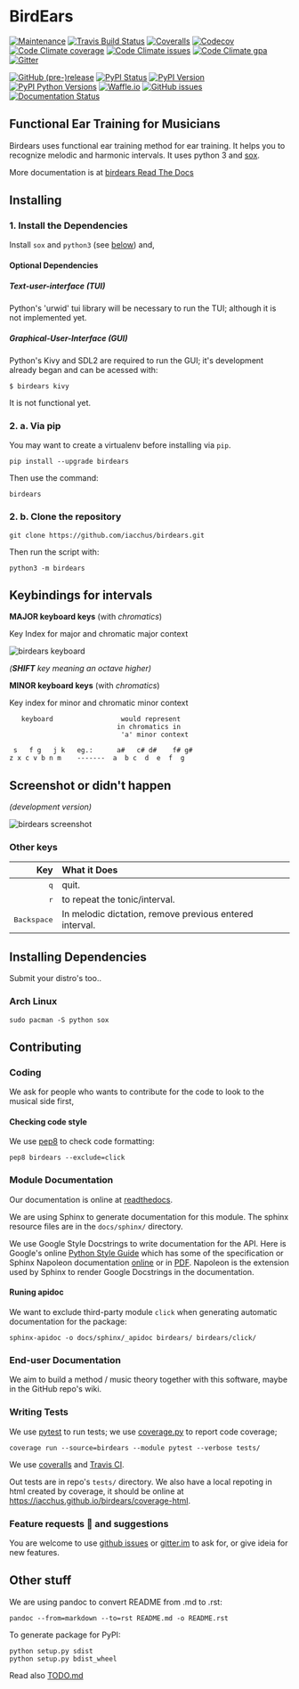 # BirdEars

[![Maintenance](https://img.shields.io/maintenance/yes/2017.svg?style=flat)](https://github.com/iacchus/birdears/issues/new?title=Is+birdears+still+maintained&body=Please+file+an+issue+if+the+maintained+button+says+no)
[![Travis Build Status](https://img.shields.io/travis/iacchus/birdears.svg?style=flat&label=build)](https://travis-ci.org/iacchus/birdears)
[![Coveralls](https://img.shields.io/coveralls/iacchus/birdears.svg?style=flat&label=Coveralls)](https://coveralls.io/github/iacchus/birdears)
[![Codecov](https://img.shields.io/codecov/c/github/iacchus/birdears.svg?style=flat&label=Codecov)](https://codecov.io/gh/iacchus/birdears)
[![Code Climate coverage](https://img.shields.io/codeclimate/coverage/github/iacchus/birdears.svg?style=flat&label=Codeclimate)](https://codeclimate.com/github/iacchus/birdears)
[![Code Climate issues](https://img.shields.io/codeclimate/issues/github/iacchus/birdears.svg?style=flat&label=cclimate-issues)](https://codeclimate.com/github/iacchus/birdears/issues)
[![Code Climate gpa](https://img.shields.io/codeclimate/github/iacchus/birdears.svg?style=flat&label=cclimate-GPA)](https://codeclimate.com/github/iacchus/birdears)
[![Gitter](https://img.shields.io/gitter/room/birdears/Lobby.svg?style=flat)](https://gitter.im/birdears/Lobby)

[![GitHub (pre-)release](https://img.shields.io/github/release/iacchus/birdears/all.svg?style=flat)](https://github.com/iacchus/birdears/releases)
[![PyPI Status](https://img.shields.io/pypi/status/birdears.svg?style=flat&label=pypi-status)](https://pypi.python.org/pypi/birdears)
[![PyPI Version](https://img.shields.io/pypi/v/birdears.svg?style=flat)](https://pypi.python.org/pypi/birdears)
[![PyPI Python Versions](https://img.shields.io/pypi/pyversions/birdears.svg?style=flat)](https://pypi.python.org/pypi/birdears)
[![Waffle.io](https://img.shields.io/waffle/label/iacchus/birdears/in%20progress.svg?style=flat)](https://waffle.io/iacchus/birdears)
[![GitHub issues](https://img.shields.io/github/issues/iacchus/birdears.svg?style=flat&label=gh-issues)](https://github.com/iacchus/birdears/issues)
[![Documentation Status](https://readthedocs.org/projects/birdears/badge/?version=latest)](https://birdears.readthedocs.io/en/latest/?badge=latest)

## Functional Ear Training for Musicians

Birdears uses functional ear training method for ear training. It helps you to recognize melodic and harmonic intervals. It uses python 3 and [sox](http://sox.sourceforge.net/).

More documentation is at [birdears Read The Docs](https://birdears.readthedocs.io)

## Installing


### 1. Install the Dependencies

Install `sox` and `python3` (see [below](https://github.com/iacchus/birdears#installing--dependencies)) and,

#### Optional Dependencies

##### Text-user-interface (TUI)

Python's 'urwid' tui library will be necessary to run the TUI; although it is
not implemented yet.

##### Graphical-User-Interface (GUI)

Python's Kivy and SDL2 are required to run the GUI; it's development already
began and can be acessed with:

`$ birdears kivy`

It is not functional yet.

### 2. a. Via pip

You may want to create a virtualenv before installing via `pip`.

```
pip install --upgrade birdears
```

Then use the command:

```
birdears
```

### 2. b. Clone the repository

```
git clone https://github.com/iacchus/birdears.git
```

Then run the script with:

```
python3 -m birdears
```

## Keybindings for intervals

**MAJOR keyboard keys** (with *chromatics*)

Key Index for major and chromatic major context

![birdears keyboard](https://iacchus.github.io/birdears/ascending.svg.png)

*(**SHIFT** key meaning an octave higher)*

**MINOR keyboard keys** (with *chromatics*)

Key index for minor and chromatic minor context

```
   keyboard                 would represent
                           in chromatics in
                            'a' minor context

 s   f g   j k   eg.:      a#   c# d#    f# g#
z x c v b n m    -------  a  b c  d  e  f  g
```

## Screenshot or didn't happen

*(development version)*

![birdears screenshot](https://i.imgur.com/PSZCL2a.png)

### Other keys

| Key                  | What it Does                                            |
|                 ---: | :---                                                    |
| <kbd>q</kbd>         | quit.                                                   |
| <kbd>r</kbd>         | to repeat the tonic/interval.                           |
| <kbd>Backspace</kbd> | In melodic dictation, remove previous entered interval. |

## Installing  Dependencies

Submit your distro's too..

### Arch Linux

```
sudo pacman -S python sox
```

## Contributing

### Coding

We ask for people who wants to contribute for the code to look to the musical side first,

#### Checking code style

We use [pep8](https://pypi.python.org/pypi/pep8) to check code formatting:

```
pep8 birdears --exclude=click
```

### Module Documentation

Our documentation is online at [readthedocs](https://birdears.readthedocs.io).

We are using Sphinx to generate documentation for this module. The sphinx resource
files are in the `docs/sphinx/` directory.

We use Google Style Docstrings to write documentation for the API. Here is
Google's online [Python Style Guide](https://google.github.io/styleguide/pyguide.html)
which has some of the specification or Sphinx Napoleon documentation [online](http://www.sphinx-doc.org/en/stable/ext/napoleon.html)
or in [PDF](https://readthedocs.org/projects/sphinxcontrib-napoleon/downloads/pdf/latest/).
Napoleon is the extension used by Sphinx to render Google Docstrings in the
documentation.

#### Runing apidoc

We want to exclude third-party module `click` when generating automatic documentation for the package:

```
sphinx-apidoc -o docs/sphinx/_apidoc birdears/ birdears/click/
```

### End-user Documentation

We aim to build a method / music theory together with this software, maybe in the
GitHub repo's wiki.

### Writing Tests

We use [pytest](https://docs.pytest.org/en/latest/) to run tests; we use [coverage.py](https://coverage.readthedocs.io) to report code coverage;

```
coverage run --source=birdears --module pytest --verbose tests/
```

We use [coveralls](https://coveralls.io/github/iacchus/birdears) and [Travis CI](https://travis-ci.org/iacchus/birdears).

Out tests are in repo's `tests/` directory. We also have a local repoting in html created by coverage, it should be online at https://iacchus.github.io/birdears/coverage-html.

### Feature requests :gift: and suggestions

You are welcome to use [github issues](https://github.com/iacchus/birdears/issues) or [gitter.im](https://gitter.im/birdears/Lobby) to ask for, or give ideia for new features.

## Other stuff

We are using pandoc to convert README from .md to .rst:

```
pandoc --from=markdown --to=rst README.md -o README.rst
```

To generate package for PyPI:

```
python setup.py sdist
python setup.py bdist_wheel
```

Read also [TODO.md](TODO.md)
